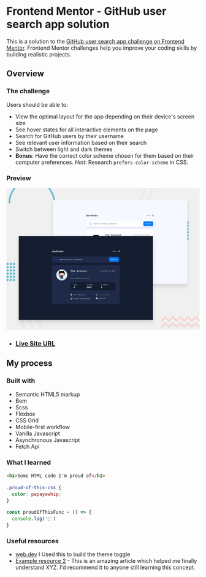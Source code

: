 # Frontend Mentor - GitHub user search app solution

This is a solution to the [GitHub user search app challenge on Frontend Mentor](https://www.frontendmentor.io/challenges/github-user-search-app-Q09YOgaH6). Frontend Mentor challenges help you improve your coding skills by building realistic projects. 


## Overview

### The challenge

Users should be able to:

- View the optimal layout for the app depending on their device's screen size
- See hover states for all interactive elements on the page
- Search for GitHub users by their username
- See relevant user information based on their search
- Switch between light and dark themes
- **Bonus**: Have the correct color scheme chosen for them based on their computer preferences. _Hint_: Research `prefers-color-scheme` in CSS.

### Preview

![Design preview for the GitHub user search app coding challenge](./preview.jpg)


- ### [Live Site URL](https://amrabdelgwaad.github.io/github-user-search-app/)

## My process

### Built with

- Semantic HTML5 markup
- Bem
- Scss
- Flexbox
- CSS Grid
- Mobile-first workflow
- Vanilla Javascript
- Asynchronous Javascript
- Fetch Api


### What I learned

```html
<h1>Some HTML code I'm proud of</h1>
```
```css
.proud-of-this-css {
  color: papayawhip;
}
```
```js
const proudOfThisFunc = () => {
  console.log('🎉')
}
```



### Useful resources

- [web.dev](https://web.dev/articles/building/a-theme-switch-component) I Used this to build the theme toggle
- [Example resource 2](https://www.example.com) - This is an amazing article which helped me finally understand XYZ. I'd recommend it to anyone still learning this concept.

